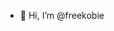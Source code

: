 - 👋 Hi, I’m @freekobie

<!---
freekobie/freekobie is a ✨ special ✨ repository because its `README.md` (this file) appears on your GitHub profile.
You can click the Preview link to take a look at your changes.
--->
